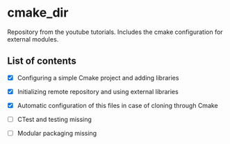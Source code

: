 # cmake_dir
Repository from the youtube tutorials. Includes the cmake configuration for external modules.

## List of contents
- [x] Configuring a simple Cmake project and adding libraries

- [x] Initializing remote repository and using external libraries

- [x] Automatic configuration of this files in case of cloning through Cmake

- [ ]  CTest and testing missing

- [ ]  Modular packaging missing
